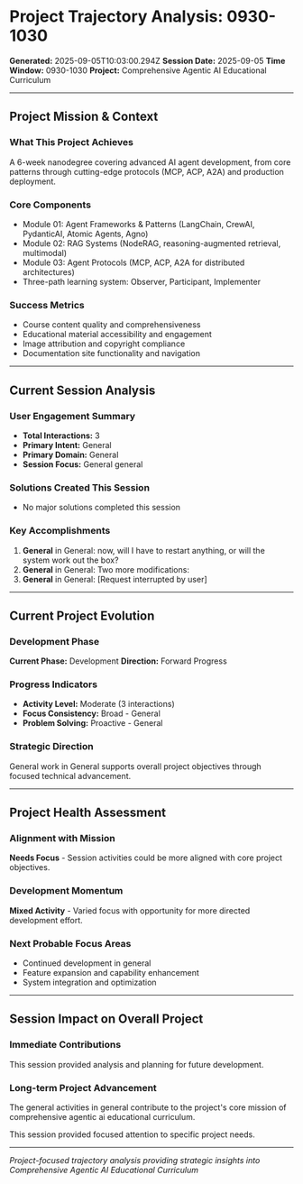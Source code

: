 # Project Trajectory Analysis: 0930-1030

**Generated:** 2025-09-05T10:03:00.294Z
**Session Date:** 2025-09-05
**Time Window:** 0930-1030
**Project:** Comprehensive Agentic AI Educational Curriculum

---

## Project Mission & Context

### What This Project Achieves
A 6-week nanodegree covering advanced AI agent development, from core patterns through cutting-edge protocols (MCP, ACP, A2A) and production deployment.

### Core Components
- Module 01: Agent Frameworks & Patterns (LangChain, CrewAI, PydanticAI, Atomic Agents, Agno)
- Module 02: RAG Systems (NodeRAG, reasoning-augmented retrieval, multimodal)
- Module 03: Agent Protocols (MCP, ACP, A2A for distributed architectures)
- Three-path learning system: Observer, Participant, Implementer

### Success Metrics
- Course content quality and comprehensiveness
- Educational material accessibility and engagement
- Image attribution and copyright compliance
- Documentation site functionality and navigation

---

## Current Session Analysis

### User Engagement Summary
- **Total Interactions:** 3
- **Primary Intent:** General
- **Primary Domain:** General
- **Session Focus:** General general

### Solutions Created This Session
- No major solutions completed this session

### Key Accomplishments
1. **General** in General: now, will I have to restart anything, or will the system work out the box?
2. **General** in General: Two more modifications:
3. **General** in General: [Request interrupted by user]

---

## Current Project Evolution

### Development Phase
**Current Phase:** Development
**Direction:** Forward Progress

### Progress Indicators
- **Activity Level:** Moderate (3 interactions)
- **Focus Consistency:** Broad - General
- **Problem Solving:** Proactive - General

### Strategic Direction
General work in General supports overall project objectives through focused technical advancement.



---

## Project Health Assessment

### Alignment with Mission
**Needs Focus** - Session activities could be more aligned with core project objectives.

### Development Momentum
**Mixed Activity** - Varied focus with opportunity for more directed development effort.

### Next Probable Focus Areas
- Continued development in general
- Feature expansion and capability enhancement
- System integration and optimization

---

## Session Impact on Overall Project

### Immediate Contributions
This session provided analysis and planning for future development.

### Long-term Project Advancement
The general activities in general contribute to the project's core mission of comprehensive agentic ai educational curriculum.

This session provided focused attention to specific project needs.

---

*Project-focused trajectory analysis providing strategic insights into Comprehensive Agentic AI Educational Curriculum*
